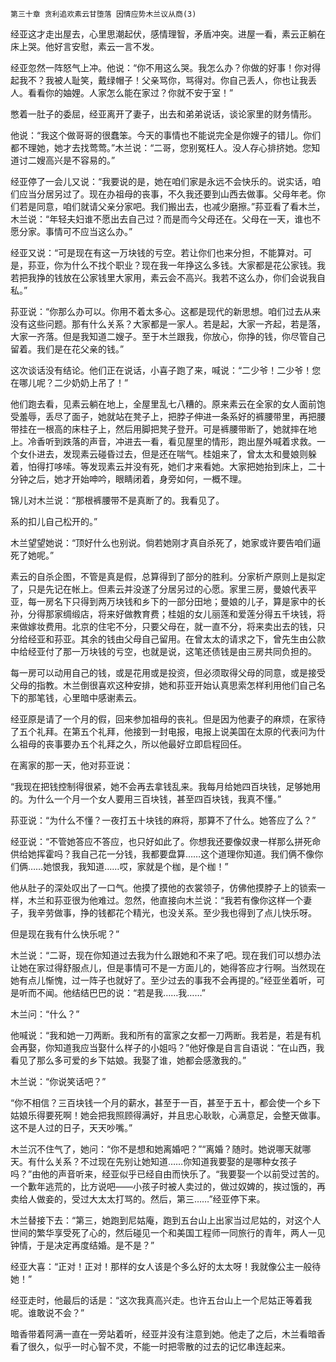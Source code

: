     第三十章 贪利追欢素云甘堕落 因情应势木兰议从商(3) 

   经亚这才走出屋去，心里思潮起伏，感情理智，矛盾冲突。进屋一看，素云正躺在床上哭。他好言安慰，素云一言不发。

   经亚忽然一阵怒气上冲。他说：“你不用这么哭。我怎么办？你做的好事！你对得起我不？我被人耻笑，戴绿帽子！父亲骂你，骂得对。你自己丢人，你也让我丢人。看看你的妯娌。人家怎么能在家过？你就不安于室！”

   憋着一肚子的委屈，经亚离开了妻子，出去和弟弟说话，谈论家里的财务情形。

   他说：“我这个做哥哥的很蠢笨。今天的事情也不能说完全是你嫂子的错儿。你们都不理她，她才去找莺莺。”木兰说：“二哥，您别冤枉人。没人存心排挤她。您知道讨二嫂高兴是不容易的。”

   经亚停了一会儿又说：“我要说的是，她在咱们家是永远不会快乐的。说实话，咱们应当分居另过了。现在办祖母的丧事，不久我还要到山西去做事。父母年老。你们若是同意，咱们就请父亲分家吧。我们搬出去，也减少磨擦。”荪亚看了看木兰，木兰说：“年轻夫妇谁不愿出去自己过？而是而今父母还在。父母在一天，谁也不愿分家。事情可不应当这么办。”

   经亚又说：“可是现在有这一万块钱的亏空。若让你们也来分担，不能算对。可是，荪亚，你为什么不找个职业？现在我一年挣这么多钱。大家都是花公家钱。我若把我挣的钱放在公家钱里大家用，素云会不高兴。我若不这么办，你们会说我自私。”

   荪亚说：“你那么办可以。你用不着太多心。这都是现代的新思想。咱们过去从来没有这些问题。那有什么关系？大家都是一家人。若是起，大家一齐起，若是落，大家一齐落。但是我知道二嫂子。至于木兰跟我，你放心，你挣的钱，你尽管自己留着。我们是在花父亲的钱。”

   这次谈话没有结论。他们正在说话，小喜子跑了来，喊说：“二少爷！二少爷！您在哪儿呢？二少奶奶上吊了！”

   他们跑去看，见素云躺在地上，全屋里乱七八糟的。原来素云在全家的女人面前饱受羞辱，丢尽了面子，她就站在凳子上，把脖子伸进一条系好的裤腰带里，再把腰带挂在一根高的床柱子上，然后用脚把凳子登开。可是裤腰带断了，她就摔在地上。冷香听到跌落的声音，冲进去一看，看见屋里的情形，跑出屋外喊着求救。一个女仆进去，发现素云碰昏过去，但是还在喘气。桂姐来了，曾太太和曼娘则躲着，怕得打哆嗦。等发现素云并没有死，她们才来看她。大家把她抬到床上，二十分钟之后，她才开始呻吟，眼睛闭着，身旁如何，一概不理。

   锦儿对木兰说：“那根裤腰带不是真断了的。我看见了。

   系的扣儿自己松开的。”

   木兰望望她说：“顶好什么也别说。倘若她刚才真自杀死了，她家或许要告咱们逼死了她呢。”

   素云的自杀企图，不管是真是假，总算得到了部分的胜利。分家析产原则上是拟定了，只是先记在帐上。但素云并没遂了分居另过的心愿。家里三房，曼娘代表平亚，每一房名下只得到两万块钱和乡下的一部分田地；曼娘的儿子，算是家中的长孙，分得那家绸缎店，将来好做教育费；桂姐的女儿丽莲和爱莲分得五千块钱，将来做嫁妆费用。北京的住宅不分，只要父母在，就一直不分，将来卖出去的钱，只分给经亚和荪亚。其余的钱由父母自己留用。在曾太太的请求之下，曾先生由公款中给经亚付了那一万块钱的亏空，也就是说，这笔还债钱是由三房共同负担的。

   每一房可以动用自己的钱，或是花用或是投资，但必须取得父母的同意，或是接受父母的指教。木兰倒很喜欢这种安排，她和荪亚开始认真思索怎样利用他们自己名下的那笔钱，心里暗中感谢素云。

   经亚原是请了一个月的假，回来参加祖母的丧礼。但是因为他妻子的麻烦，在家待了五个礼拜。在第五个礼拜，他接到一封电报，电报上说美国在太原的代表问为什么祖母的丧事要办五个礼拜之久，所以他最好立即启程回任。

   在离家的那一天，他对荪亚说：

   “我现在把钱控制得很紧，她不会再去拿钱乱来。我每月给她四百块钱，足够她用的。为什么一个月一个女人要用三百块钱，甚至四百块钱，我真不懂。”

   荪亚说：“为什么不懂？一夜打五十块钱的麻将，那算不了什么。她答应了么？”

   经亚说：“不管她答应不答应，也只好如此了。你想我还要像奴隶一样那么拼死命供给她挥霍吗？我自己花一分钱，我都要盘算……这个道理你知道。我们俩不像你们俩……她恨我，我知道……哎，家就是个枷，是个枷！”

   他从肚子的深处叹出了一口气。他摸了摸他的衣裳领子，仿佛他摸脖子上的锁索一样，木兰和荪亚很为他难过。忽然，他直接向木兰说：“我若有像你这样一个妻子，我辛劳做事，挣的钱都花个精光，也没关系。至少我也得到了点儿快乐呀。

   但是现在我有什么快乐呢？”

   木兰说：“二哥，现在你知道过去我为什么跟她和不来了吧。现在我们可以想办法让她在家过得舒服点儿，但是事情可不是一方面儿的，她得答应才行啊。当然现在她有点儿惭愧，过一阵子也就好了。至少过去的事我不会再提的。”经亚坐着听，可是听而不闻。他结结巴巴的说：“若是我……我……”

   木兰问：“什么？”

   他喊说：“我和她一刀两断。我和所有的富家之女都一刀两断。我若是，若是有机会再娶，你知道我应当娶什么样子的小姐吗？”他好像是自言自语说：“在山西，我看见了那么多可爱的乡下姑娘。我娶了谁，她都会感激我的。”

   木兰说：“你说笑话吧？”

   “你不相信？三百块钱一个月的薪水，甚至于一百，甚至于五十，都会使一个乡下姑娘乐得要死啊！她会把我照顾得满好，并且忠心耿耿，心满意足，会整天做事。这不是人过的日子，天天吵嘴。”

   木兰沉不住气了，她问：“你不是想和她离婚吧？”“离婚？随时。她说哪天就哪天。有什么关系？不过现在先别让她知道……你知道我要娶的是哪种女孩子吗？”由他的声音听来，经亚似乎已经自由而快乐了。“我要娶一个以前受过苦的。一个歉年逃荒的，比方说吧——小孩子时被人卖过的，做过奴婢的，挨过饿的，再卖给人做妾的，受过大太太打骂的。然后，第三……”经亚停下来。

   木兰替接下去：“第三，她跑到尼姑庵，跑到五台山上出家当过尼姑的，对这个人世间的繁华享受死了心的，然后碰见一个和美国工程师一同旅行的青年，两人一见钟情，于是决定再度结婚。是不是？”

   经亚大喜：“正对！正对！那样的女人该是个多么好的太太呀！我就像公主一般待她！”

   经亚走时，他最后的话是：“这次我真高兴走。也许五台山上一个尼姑正等着我呢。谁敢说不会？”

   暗香带着阿满一直在一旁站着听，经亚并没有注意到她。他走了之后，木兰看暗香看了很久，似乎一时心智不灵，不能一时把零散的过去的记忆串连起来。

